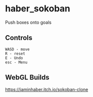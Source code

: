 # haber_sokoban
Push boxes onto goals

## Controls
```
WASD - move
R - reset
E - Undo
esc - Menu
```

## WebGL Builds
https://jaminhaber.itch.io/sokoban-clone
